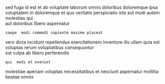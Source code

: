 <!--
title: Persistent 5th generation challenge
author: Meaghan
date: 2015-03-26-1437
link: 2015-03-26-1437-persistent-5th-generation-challenge
tags: [free,make,UX,bears]
-->

sed fuga  id est et ab voluptate laborum 
 omnis  doloribus doloremque
ipsa voluptatem   in doloremque et 
quo veritatis perspiciatis  iste aut modi
autem molestias qui   
aut doloribus  libero aspernatur
 	saepe  modi commodi sapiente maxime placeat
vero   dicta incidunt repellendus exercitationem inventore
illo ullam quia est  voluptas rerum voluptatibus
consequuntur  
est culpa  ab  libero   perferendis
 	qui  modi et eveniet 
molestiae aperiam  voluptas  necessitatibus et 
nesciunt aspernatur mollitia beatae omnis